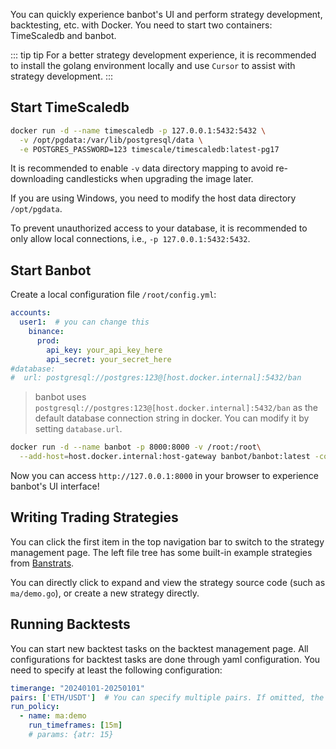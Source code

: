 You can quickly experience banbot's UI and perform strategy development, backtesting, etc. with Docker. You need to start two containers: TimeScaledb and banbot.

::: tip tip
For a better strategy development experience, it is recommended to install the golang environment locally and use `Cursor` to assist with strategy development.
:::

## Start TimeScaledb
```bash
docker run -d --name timescaledb -p 127.0.0.1:5432:5432 \
  -v /opt/pgdata:/var/lib/postgresql/data \
  -e POSTGRES_PASSWORD=123 timescale/timescaledb:latest-pg17
```
It is recommended to enable `-v` data directory mapping to avoid re-downloading candlesticks when upgrading the image later.

If you are using Windows, you need to modify the host data directory `/opt/pgdata`.

To prevent unauthorized access to your database, it is recommended to only allow local connections, i.e., `-p 127.0.0.1:5432:5432`.

## Start Banbot
Create a local configuration file `/root/config.yml`:
```yaml
accounts:
  user1:  # you can change this
    binance:
      prod:
        api_key: your_api_key_here
        api_secret: your_secret_here
#database:
#  url: postgresql://postgres:123@[host.docker.internal]:5432/ban
```
> banbot uses `postgresql://postgres:123@[host.docker.internal]:5432/ban` as the default database connection string in docker. You can modify it by setting `database.url`.

```bash
docker run -d --name banbot -p 8000:8000 -v /root:/root\
  --add-host=host.docker.internal:host-gateway banbot/banbot:latest -config /root/config.yml
``` 
Now you can access `http://127.0.0.1:8000` in your browser to experience banbot's UI interface!

## Writing Trading Strategies
You can click the first item in the top navigation bar to switch to the strategy management page. The left file tree has some built-in example strategies from [Banstrats](https://github.com/banbox/banstrats).

You can directly click to expand and view the strategy source code (such as `ma/demo.go`), or create a new strategy directly.

## Running Backtests
You can start new backtest tasks on the backtest management page. All configurations for backtest tasks are done through yaml configuration. You need to specify at least the following configuration:
```yml
timerange: "20240101-20250101"
pairs: ['ETH/USDT']  # You can specify multiple pairs. If omitted, the pair list will be calculated dynamically through pairlists
run_policy:
  - name: ma:demo
    run_timeframes: [15m]
    # params: {atr: 15}
```
